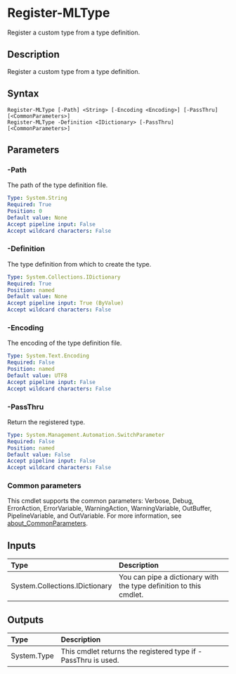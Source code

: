 # Register-MLType

Register a custom type from a type definition.

## Description

Register a custom type from a type definition.

## Syntax

```
Register-MLType [-Path] <String> [-Encoding <Encoding>] [-PassThru] [<CommonParameters>]
Register-MLType -Definition <IDictionary> [-PassThru] [<CommonParameters>]
```

## Parameters

### -Path

The path of the type definition file.

```yaml
Type: System.String
Required: True
Position: 0
Default value: None
Accept pipeline input: False
Accept wildcard characters: False
```

### -Definition

The type definition from which to create the type.

```yaml
Type: System.Collections.IDictionary
Required: True
Position: named
Default value: None
Accept pipeline input: True (ByValue)
Accept wildcard characters: False
```

### -Encoding

The encoding of the type definition file.

```yaml
Type: System.Text.Encoding
Required: False
Position: named
Default value: UTF8
Accept pipeline input: False
Accept wildcard characters: False
```

### -PassThru

Return the registered type.

```yaml
Type: System.Management.Automation.SwitchParameter
Required: False
Position: named
Default value: False
Accept pipeline input: False
Accept wildcard characters: False
```

### Common parameters

This cmdlet supports the common parameters: Verbose, Debug, ErrorAction, ErrorVariable, WarningAction, WarningVariable, OutBuffer, PipelineVariable, and OutVariable. For more information, see [about_CommonParameters](https://go.microsoft.com/fwlink/?LinkID=113216).

## Inputs

| Type | Description |
|:---|:---|
| System.Collections.IDictionary | You can pipe a dictionary with the type definition to this cmdlet. |

## Outputs

| Type | Description |
|:---|:---|
| System.Type | This cmdlet returns the registered type if -PassThru is used. |


